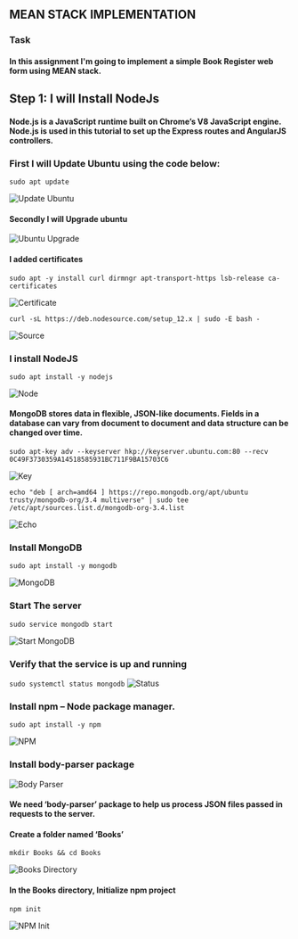 ## MEAN STACK IMPLEMENTATION
### Task
#### In this assignment I'm going to implement a simple Book Register web form using MEAN stack.

## Step 1: I will Install NodeJs
#### Node.js is a JavaScript runtime built on Chrome’s V8 JavaScript engine. Node.js is used in this tutorial to set up the Express routes and AngularJS controllers.

### First I will Update Ubuntu using the code below:

`sudo apt update`

![Update Ubuntu](images/updateubuntu.png)

#### Secondly I will Upgrade ubuntu

![Ubuntu Upgrade](images/upgradeubuntu.png)

#### I added certificates

`sudo apt -y install curl dirmngr apt-transport-https lsb-release ca-certificates`

![Certificate](images/cert1.png)

`curl -sL https://deb.nodesource.com/setup_12.x | sudo -E bash -`

![Source](images/cert2.png)

### I install NodeJS

`sudo apt install -y nodejs`

![Node](images/node.png)

#### MongoDB stores data in flexible, JSON-like documents. Fields in a database can vary from document to document and data structure can be changed over time.

`sudo apt-key adv --keyserver hkp://keyserver.ubuntu.com:80 --recv 0C49F3730359A14518585931BC711F9BA15703C6`

![Key](images/key.png)

`echo "deb [ arch=amd64 ] https://repo.mongodb.org/apt/ubuntu trusty/mongodb-org/3.4 multiverse" | sudo tee /etc/apt/sources.list.d/mongodb-org-3.4.list`

![Echo](images/echo.png)

### Install MongoDB

`sudo apt install -y mongodb`

![MongoDB](images/mongo.png)

### Start The server

`sudo service mongodb start`

![Start MongoDB](images/mongo.png)
### Verify that the service is up and running

`sudo systemctl status mongodb`
![Status](images/status.png)

### Install npm – Node package manager.
`sudo apt install -y npm`

![NPM](images/npm.png)

### Install body-parser package

![Body Parser](images/bodyparser.png)

#### We need ‘body-parser’ package to help us process JSON files passed in requests to the server.


#### Create a folder named ‘Books’

`mkdir Books && cd Books`

![Books Directory](images/booksdirectory.png)

#### In the Books directory, Initialize npm project

`npm init`

![NPM Init](images/npminit.png)





